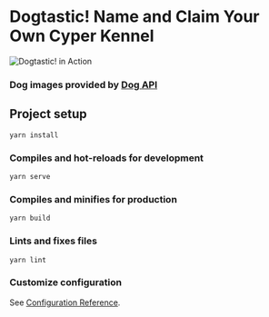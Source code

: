 # Dogtastic! Name and Claim Your Own Cyper Kennel

![Dogtastic! in Action](https://i.ibb.co/BG63JDh/dogtastic.png)


### Dog images provided by [Dog API](https://dog.ceo/dog-api/)

## Project setup
```
yarn install
```

### Compiles and hot-reloads for development
```
yarn serve
```

### Compiles and minifies for production
```
yarn build
```

### Lints and fixes files
```
yarn lint
```

### Customize configuration
See [Configuration Reference](https://cli.vuejs.org/config/).
